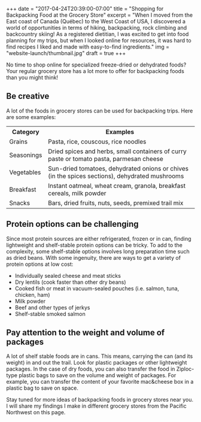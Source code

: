 +++
date = "2017-04-24T20:39:00-07:00"
title = "Shopping for Backpacking Food at the Grocery Store"
excerpt = "When I moved from the East coast of Canada (Québec) to the West Coast of USA, I discovered a world of opportunities in terms of hiking, backpacking, rock climbing and backcountry skiing! As a registered dietitian, I was excited to get into food planning for my trips, but when I looked online for resources, it was hard to find recipes I liked and made with easy-to-find ingredients."
img = "website-launch/thumbnail.jpg"
draft = true
+++

No time to shop online for specialized freeze-dried or dehydrated foods? Your regular grocery store has a lot more to offer for backpacking foods than you might think!
 
## Be creative

A lot of the foods in grocery stores can be used for backpacking trips. Here are some examples:

<table class="table table-striped table-bordered">
	<tr>
		<th>Category</th>
		<th>Examples</th>
	</tr>
	<tr>
		<td>Grains</td>
		<td>Pasta, rice, couscous, rice noodles</td>
	</tr>
	<tr>
		<td>Seasonings</td>
		<td>Dried spices and herbs, small containers of curry paste or tomato pasta, parmesan cheese</td>
	</tr>
	<tr>
		<td>Vegetables</td>
		<td>Sun-dried tomatoes, dehydrated onions or chives (in the spices sections), dehydrated mushrooms</td>
	</tr>
	<tr>
		<td>Breakfast</td>
		<td>Instant oatmeal, wheat cream, granola, breakfast cereals, milk powder
</td>
	</tr>
	<tr>
		<td>Snacks</td>
		<td>Bars, dried fruits, nuts, seeds, premixed trail mix
</td>
	</tr>
</table>


## Protein options can be challenging

Since most protein sources are either refrigerated, frozen or in can, finding lightweight and shelf-stable protein options can be tricky. To add to the complexity, some shelf-stable options involves long preparation time such as dried beans. With some ingenuity, there are ways to get a variety of protein options at low cost:

- Individually sealed cheese and meat sticks
- Dry lentils (cook faster than other dry beans)
- Cooked fish or meat in vacuum-sealed pouches (i.e. salmon, tuna, chicken, ham)
- Milk powder
- Beef and other types of jerkys
- Shelf-stable smoked salmon
 
## Pay attention to the weight and volume of packages
A lot of shelf stable foods are in cans. This means, carrying the can (and its weight) in and out the trail. Look for plastic packages or other lightweight packages. In the case of dry foods, you can also transfer the food in Ziploc-type plastic bags to save on the volume and weight of packages. For example, you can transfer the content of your favorite mac&cheese box in a plastic bag to save on space.
 
Stay tuned for more ideas of backpacking foods in grocery stores near you. I will share my findings I make in different grocery stores from the Pacific Northwest on this page.

